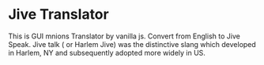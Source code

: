 # Jive Translator
This is GUI mnions Translator by vanilla js.
Convert from English to Jive Speak.
Jive talk ( or Harlem Jive) was the distinctive slang which developed in Harlem, NY and subsequently adopted more widely in US.
